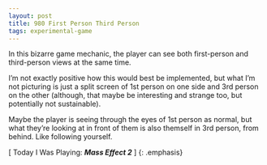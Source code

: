 ```yaml
---
layout: post
title: 980 First Person Third Person
tags: experimental-game
---
```

In this bizarre game mechanic, the player can see both first-person and third-person views at the same time.

I’m not exactly positive how this would best be implemented, but what I’m not picturing is just a split screen of 1st person on one side and 3rd person on the other (although, that maybe be interesting and strange too, but potentially not sustainable).

Maybe the player is seeing through the eyes of 1st person as normal, but what they’re looking at in front of them is also themself in 3rd person, from behind. Like following yourself.

[ Today I Was Playing: ***Mass Effect 2*** ]
{: .emphasis}
